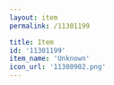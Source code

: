 ```yaml
---
layout: item
permalink: /11301199

title: Item
id: '11301199'
item_name: 'Unknown'
icon_url: '11300902.png'
---
```

